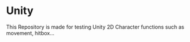 # Unity
This Repository is made for testing Unity 2D Character functions such as movement, hitbox...
